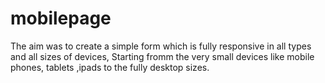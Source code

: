 # mobilepage
The aim was to create a simple form which is fully responsive in all types and all sizes of devices, Starting fromm the very small devices like mobile phones, tablets ,ipads to the fully desktop sizes.
